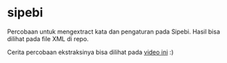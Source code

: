 # sipebi
Percobaan untuk mengextract kata dan pengaturan pada Sipebi. Hasil bisa dilihat pada file XML di repo.

Cerita percobaan ekstraksinya bisa dilihat pada [video ini](https://youtu.be/A4rz024iFz0) :)
